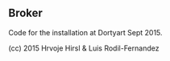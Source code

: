 ## Broker

Code for the installation at Dortyart Sept 2015.

(cc) 2015 Hrvoje Hirsl & Luis Rodil-Fernandez
